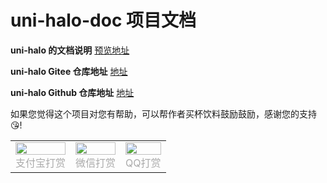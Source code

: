 # uni-halo-doc 项目文档

**uni-halo 的文档说明**
[预览地址](https://uni-halo.925i.cn/)

**uni-halo Gitee 仓库地址**
[地址](https://gitee.com/ialley-workshop-open/uni-halo)

**uni-halo Github 仓库地址**
[地址](https://gitee.com/ialley-workshop-open/uni-halo)

如果您觉得这个项目对您有帮助，可以帮作者买杯饮料鼓励鼓励，感谢您的支持 😘!

<table rules="none" align="center" border="0">
	<tr>
		<td>
			<center>
				<img src="https://uni-halo.925i.cn/qrcode/zfb.png" width="100%" />
				<br/>
				<font color="AAAAAA">支付宝打赏</font>
			</center>
		</td>
			<td>
			<center>
				<img src="https://uni-halo.925i.cn/qrcode/wx.png" width="100%" />
				<br/>
				<font color="AAAAAA">微信打赏</font>
			</center>
		</td>
			<td>
			<center>
				<img src="https://uni-halo.925i.cn/qrcode/qq.png" width="100%" />
				<br/>
				<font color="AAAAAA">QQ打赏</font>
			</center>
		</td>
	</tr>
</table>
